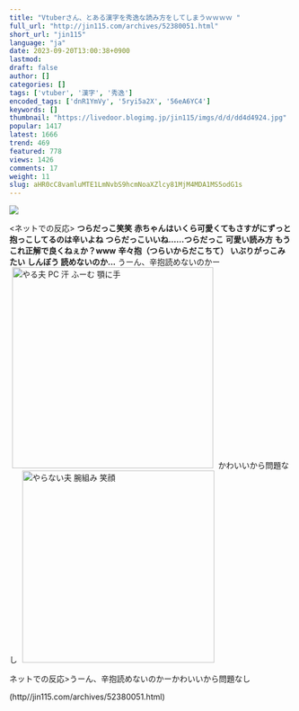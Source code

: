 ```yaml
---
title: "Vtuberさん、とある漢字を秀逸な読み方をしてしまうｗｗｗｗ "
full_url: "http://jin115.com/archives/52380051.html"
short_url: "jin115"
language: "ja"
date: 2023-09-20T13:00:38+0900
lastmod: 
draft: false
author: []
categories: []
tags: ['vtuber', '漢字', '秀逸']
encoded_tags: ['dnR1YmVy', '5ryi5a2X', '56eA6YC4']
keywords: []
thumbnail: "https://livedoor.blogimg.jp/jin115/imgs/d/d/dd4d4924.jpg"
popular: 1417
latest: 1666
trend: 469
featured: 778
views: 1426
comments: 17
weight: 11
slug: aHR0cC8vamluMTE1LmNvbS9hcmNoaXZlcy81MjM4MDA1MS5odG1s
---
```


![](https://livedoor.blogimg.jp/jin115/imgs/d/d/dd4d4924.jpg)

<div><a name='more'></a> <ネットでの反応> <b>つらだっこ笑笑</b> <b>赤ちゃんはいくら可愛くてもさすがにずっと抱っこしてるのは辛いよね</b> <b>つらだっこいいね……つらだっこ</b> <b>可愛い読み方</b> <b>もうこれ正解で良くねぇか？www</b> <b>辛々抱（つらいからだこちて）</b> <b>いぶりがっこみたい</b> <b>しんぼう 読めないのか...</b> うーん、辛抱読めないのかー <img src='https//livedoor.blogimg.jp/jin115/imgs/2/0/20ed31b5.gif' alt='やる夫 PC 汗 ふーむ 顎に手' width='358' border='0' hspace='5' class='pict'> かわいいから問題なし <img src='https//livedoor.blogimg.jp/jin115/imgs/8/d/8d1f0930.gif' alt='やらない夫 腕組み 笑顔' width='342' border='0' hspace='5' class='pict'> <p>ネットでの反応>うーん、辛抱読めないのかーかわいいから問題なし</p></div>

(http//jin115.com/archives/52380051.html)

